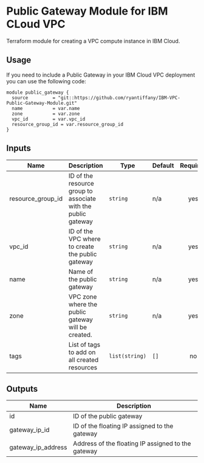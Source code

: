 # Public Gateway Module for IBM CLoud VPC 
Terraform module for creating a VPC compute instance in IBM Cloud. 

## Usage
If you need to include a Public Gateway in your IBM Cloud VPC deployment you can use the following code:

```
module public_gateway {
  source         = "git::https://github.com/ryantiffany/IBM-VPC-Public-Gateway-Module.git"
  name           = var.name
  zone           = var.zone
  vpc_id         = var.vpc_id
  resource_group_id = var.resource_group_id
}
```

## Inputs

| Name | Description | Type | Default | Required |
|------|-------------|------|---------|:--------:|
| resource\_group\_id | ID of the resource group to associate with the public gateway | `string` | n/a | yes |
| vpc\_id | ID of the VPC where to create the public gateway| `string` | n/a | yes |
| name | Name of the public gateway | `string` | n/a | yes |
| zone | VPC zone where the public gateway will be created.| `string` | n/a | yes |
| tags | List of tags to add on all created resources | `list(string)` | `[]` | no |

## Outputs

| Name | Description |
|------|-------------|
| id | ID of the public gateway |
| gateway\_ip\_id | ID of the floating IP assigned to the gateway |
| gateway\_ip\_address | Address of the floating IP assigned to the gateway |

